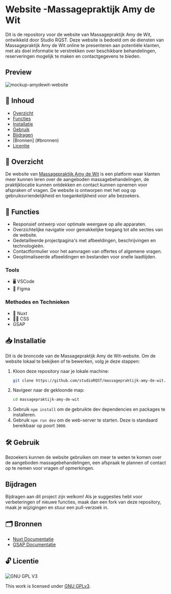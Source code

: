 # Website -Massagepraktijk Amy de Wit

Dit is de repository voor de website van Massagepraktijk Amy de Wit, ontwikkeld door Studio RQST. Deze website is bedoeld om de diensten van Massagepraktijk Amy de Wit online te presenteren aan potentiële klanten, met als doel informatie te verstrekken over beschikbare behandelingen, reserveringen mogelijk te maken en contactgegevens te bieden.

## Preview

![mockup-amydewit-website](https://github.com/studioRQST/amy-de-wit/assets/112861375/cf8a5e27-d5e1-4f5e-9ee9-a6ac8d7af33c)


## 📖 Inhoud

- [Overzicht](#overzicht)
- [Functies](#functies)
- [Installatie](#installatie)
- [Gebruik](#gebruik)
- [Bijdragen](#bijdragen)
- [Bronnen] (#bronnen)
- [Licentie](#licentie)

## 📄 Overzicht

De website van [Massagepraktijk Amy de Wit](https://www.amydewit.nl/) is een platform waar klanten meer kunnen leren over de aangeboden massagebehandelingen, de praktijklocatie kunnen ontdekken en contact kunnen opnemen voor afspraken of vragen. De website is ontworpen met het oog op gebruiksvriendelijkheid en toegankelijkheid voor alle bezoekers.

## 🚀 Functies

- Responsief ontwerp voor optimale weergave op alle apparaten.
- Overzichtelijke navigatie voor gemakkelijke toegang tot alle secties van de website.
- Gedetailleerde projectpagina's met afbeeldingen, beschrijvingen en technologieën.
- Contactformulier voor het aanvragen van offertes of algemene vragen.
- Geoptimaliseerde afbeeldingen en bestanden voor snelle laadtijden.

### Tools

- 🖥️ VSCode
- 🎨 Figma

### Methodes en Technieken

- 🚀 Nuxt
- 💅🏼 CSS
- GSAP

## 📥 Installatie

Dit is de broncode van de Massagepraktijk Amy de Wit-website. Om de website lokaal te bekijken of te bewerken, volg je deze stappen:

1. Kloon deze repository naar je lokale machine:
   ```bash
   git clone https://github.com/studioRQST/massagepraktijk-amy-de-wit.git
   ```
2. Navigeer naar de gekloonde map:
   ```bash
   cd massagepraktijk-amy-de-wit
   ```
3. Gebruik `npm install` om de gebruikte dev dependencies en packages te installeren.
4. Gebruik `npm run dev` om de web-server te starten. Deze is standaard bereikbaar op poort `3000`.

## 🛠️ Gebruik

Bezoekers kunnen de website gebruiken om meer te weten te komen over de aangeboden massagebehandelingen, een afspraak te plannen of contact op te nemen voor vragen of opmerkingen.

## Bijdragen

Bijdragen aan dit project zijn welkom! Als je suggesties hebt voor verbeteringen of nieuwe functies, maak dan een fork van deze repository, maak je wijzigingen en stuur een pull-verzoek in.

## 🗂️ Bronnen

- [Nuxt Documentatie](https://nuxt.com/docs/getting-started/installation)
- [GSAP Documentatie](https://greensock.com/gsap/)

## 🔓 Licentie

![GNU GPL V3](https://www.gnu.org/graphics/gplv3-127x51.png)

This work is licensed under [GNU GPLv3](./LICENSE).

